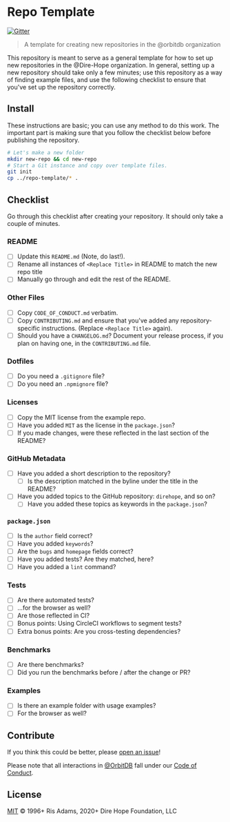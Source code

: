 # Repo Template

[![Gitter](https://img.shields.io/gitter/room/nwjs/nw.js.svg)](https://gitter.im/Dire-Hope/community)

> A template for creating new repositories in the @orbitdb organization

This repository is meant to serve as a general template for how to set up new repositories in the @Dire-Hope organization. In general, setting up a new repository should take only a few minutes; use this repository as a way of finding example files, and use the following checklist to ensure that you've set up the repository correctly.

## Install

These instructions are basic; you can use any method to do this work. The important part is making sure that you follow the checklist below before publishing the repository.

```sh
# Let's make a new folder
mkdir new-repo && cd new-repo
# Start a Git instance and copy over template files.
git init
cp ../repo-template/* .
```

## Checklist

Go through this checklist after creating your repository. It should only take a couple of minutes.

### README

- [ ] Update this `README.md` (Note, do last!).
- [ ] Rename all instances of `<Replace Title>` in README to match the new repo title
- [ ] Manually go through and edit the rest of the README.

### Other Files

- [ ] Copy `CODE_OF_CONDUCT.md` verbatim.
- [ ] Copy `CONTRIBUTING.md` and ensure that you've added any repository-specific instructions. (Replace `<Replace Title>` again).
- [ ] Should you have a `CHANGELOG.md`? Document your release process, if you plan on having one, in the `CONTRIBUTING.md` file.

### Dotfiles

- [ ] Do you need a `.gitignore` file?
- [ ] Do you need an `.npmignore` file?

### Licenses

- [ ] Copy the MIT license from the example repo.
- [ ] Have you added `MIT` as the license in the `package.json`?
- [ ] If you made changes, were these reflected in the last section of the README?

### GitHub Metadata

- [ ] Have you added a short description to the repository?
  - [ ] Is the description matched in the byline under the title in the README?
- [ ] Have you added topics to the GitHub repository: `direhope`, and so on?
  - [ ] Have you added these topics as keywords in the `package.json`?

### `package.json`

- [ ] Is the `author` field correct?
- [ ] Have you added `keywords`?
- [ ] Are the `bugs` and `homepage` fields correct?
- [ ] Have you added tests? Are they matched, here?
- [ ] Have you added a `lint` command?

### Tests

- [ ] Are there automated tests?
- [ ] ...for the browser as well?
- [ ] Are those reflected in CI?
- [ ] Bonus points: Using CircleCI workflows to segment tests?
- [ ] Extra bonus points: Are you cross-testing dependencies?

### Benchmarks

- [ ] Are there benchmarks?
- [ ] Did you run the benchmarks before / after the change or PR?

### Examples

- [ ] Is there an example folder with usage examples?
- [ ] For the browser as well?

## Contribute

If you think this could be better, please [open an issue](https://github.com/orbitdb/repo-template/issues/new)!

Please note that all interactions in [@OrbitDB](https://github.com/orbitdb) fall under our [Code of Conduct](CODE_OF_CONDUCT.md).

## License

[MIT](LICENSE) © 1996+ Ris Adams, 2020+ Dire Hope Foundation, LLC
